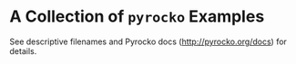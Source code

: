 # A Collection of `pyrocko` Examples

See descriptive filenames and Pyrocko docs (http://pyrocko.org/docs) for details.
